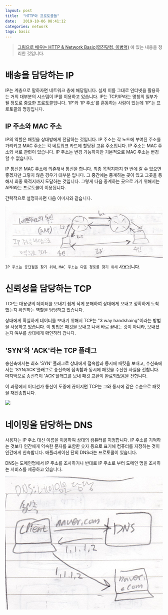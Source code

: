 ```yaml
---
layout: post
title:  "HTTP와 프로토콜들"
date:   2019-10-06 08:41:12
categories: network
tags: basic
---
```


> [그림으로 배우는 HTTP & Network Basic(영진닷컴, 이병억)](http://www.kyobobook.co.kr/product/detailViewKor.laf?ejkGb=KOR&mallGb=KOR&barcode=9788931447897&orderClick=LEA&Kc=) 에 있는 내용을 정리한 것입니다.

# 배송을 담당하는 IP

IP는 계층으로 말하자면 네트워크 층에 해당됩니다. 실제 이름 그대로 인터넷을 활용하는 거의 대부분의 시스템이 IP를 이용하고 있습니다. IP는 TCP/IP라는 명칭의 일부가 될 정도로 중요한 프로토콜입니다. 'IP'와 'IP 주소'를 혼동하는 사람이 있는데 'IP'는 프로토콜의 명칭입니다.

## IP 주소와 MAC 주소

IP의 역할은 패킷을 상대방에게 전달하는 것입니다. IP 주소는 각 노드에 부여된 주소를 가리키고 MAC 주소는 각 네트워크 카드에 할당된 고유 주소입니다. IP 주소는 MAC 주소와 서로 관련이 있습니다. IP 주소는 변경 가능하지만 기본적으로 MAC 주소는 변경할 수 없습니다.

IP 통신은 MAC 주소에 의존해서 통신을 합니다. 최종 목적지까지 한 번에 갈 수 있으면 좋겠지만 그렇지 않은 경우가 대부분 입니다. 그 중간에는 중계하는 곳이 있고 그곳을 통해서 최종 목적지까지 도달하는 것입니다. 그렇게 다음 중계하는 곳으로 가기 위해서는 APR라는 프로토콜이 이용됩니다.

간략적으로 설명하자면 다음 이미지와 같습니다.

![](/img-in-posts/2019-10-06-HTTP와-프로토콜들-1.jpg)

`IP 주소는 종단점을 찾기 위해`, `MAC 주소는 다음 경로를 찾기 위해` 사용됩니다.

# 신뢰성을 담당하는 TCP

TCP는 대용량의 데이터를 보내기 쉽게 작게 분해하여 상대에게 보내고 정확하게 도착했는지 확인하는 역할을 담당하고 있습니다.

상대에게 확실하게 데이터를 보내기 위해서  TCP는 "3 way handshaing"이라는 방법을 사용하고 있습니다. 이 방법은 패킷을 보내고 나서 바로 끝내는 것이 아니라, 보내졌는지 여부를 상대에게 확인하러 갑니다.

## 'SYN'와 'ACK'라는 TCP 플래그

송신측에서는 최초 'SYN' 플래그로 상대에게 접속함과 동시에 패킷을 보내고, 수신측에서는 'SYN/ACK'플래그로 송신측에 접속함과 동시에 패킷을 수신한 사실을 전합니다. 마지막으로 송신측이 'ACK'플래그를 보내 패킷 교환이 완료되었음을 전합니다.

이 과정에서 어디선가 통신이 도중에 끊어지면 TCP는 그와 동시에 같은 수순으로 패킷을 재전송합니다.

![](/img-in-post/2019-10-06-HTTP와-프로토콜들-2.jpg)

# 네이밍을 담당하는 DNS

사용자는 IP 주소 대신 이름을 이용하여 상대의 컴퓨터를 지정합니다. IP 주소를 기억하는 것보다 인간에게 익숙한 문자를 포함한 숫자 등으로 표기해 컴퓨터를 지정하는 것이 인간에게 친숙합니다. 애플리케이션 단의 DNS라는 프로토콜이 있습니다.

DNS는 도메인명에서 IP 주소를 조사하거나 반대로 IP 주소로 부터 도메인 명을 조사하는 서비스를 제공하고 있습니다.

![](/img-in-posts/2019-10-06-HTTP와-프로토콜들-3.jpg)